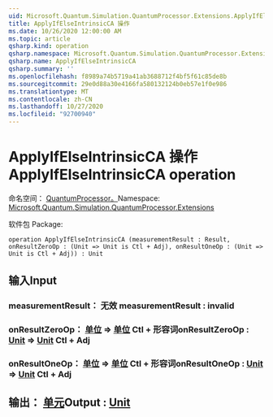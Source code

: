 ```yaml
---
uid: Microsoft.Quantum.Simulation.QuantumProcessor.Extensions.ApplyIfElseIntrinsicCA
title: ApplyIfElseIntrinsicCA 操作
ms.date: 10/26/2020 12:00:00 AM
ms.topic: article
qsharp.kind: operation
qsharp.namespace: Microsoft.Quantum.Simulation.QuantumProcessor.Extensions
qsharp.name: ApplyIfElseIntrinsicCA
qsharp.summary: ''
ms.openlocfilehash: f8989a74b5719a41ab3688712f4bf5f61c85de8b
ms.sourcegitcommit: 29e0d88a30e4166fa580132124b0eb57e1f0e986
ms.translationtype: MT
ms.contentlocale: zh-CN
ms.lasthandoff: 10/27/2020
ms.locfileid: "92700940"
---
```

# <a name="applyifelseintrinsicca-operation"></a><span data-ttu-id="b438b-102">ApplyIfElseIntrinsicCA 操作</span><span class="sxs-lookup"><span data-stu-id="b438b-102">ApplyIfElseIntrinsicCA operation</span></span>

<span data-ttu-id="b438b-103">命名空间： [QuantumProcessor。](xref:Microsoft.Quantum.Simulation.QuantumProcessor.Extensions)</span><span class="sxs-lookup"><span data-stu-id="b438b-103">Namespace: [Microsoft.Quantum.Simulation.QuantumProcessor.Extensions](xref:Microsoft.Quantum.Simulation.QuantumProcessor.Extensions)</span></span>

<span data-ttu-id="b438b-104">软件包 [](https://nuget.org/packages/)</span><span class="sxs-lookup"><span data-stu-id="b438b-104">Package: [](https://nuget.org/packages/)</span></span>




```qsharp
operation ApplyIfElseIntrinsicCA (measurementResult : Result, onResultZeroOp : (Unit => Unit is Ctl + Adj), onResultOneOp : (Unit => Unit is Ctl + Adj)) : Unit
```


## <a name="input"></a><span data-ttu-id="b438b-105">输入</span><span class="sxs-lookup"><span data-stu-id="b438b-105">Input</span></span>

### <a name="measurementresult--__invalidresult__"></a><span data-ttu-id="b438b-106">measurementResult： __无效 <Result>__</span><span class="sxs-lookup"><span data-stu-id="b438b-106">measurementResult : __invalid<Result>__</span></span>




### <a name="onresultzeroop--unit--unit-ctl--adj"></a><span data-ttu-id="b438b-107">onResultZeroOp： [单位](xref:microsoft.quantum.lang-ref.unit) => [单位](xref:microsoft.quantum.lang-ref.unit) Ctl + 形容词</span><span class="sxs-lookup"><span data-stu-id="b438b-107">onResultZeroOp : [Unit](xref:microsoft.quantum.lang-ref.unit) => [Unit](xref:microsoft.quantum.lang-ref.unit) Ctl + Adj</span></span>




### <a name="onresultoneop--unit--unit-ctl--adj"></a><span data-ttu-id="b438b-108">onResultOneOp： [单位](xref:microsoft.quantum.lang-ref.unit) => [单位](xref:microsoft.quantum.lang-ref.unit) Ctl + 形容词</span><span class="sxs-lookup"><span data-stu-id="b438b-108">onResultOneOp : [Unit](xref:microsoft.quantum.lang-ref.unit) => [Unit](xref:microsoft.quantum.lang-ref.unit) Ctl + Adj</span></span>





## <a name="output--unit"></a><span data-ttu-id="b438b-109">输出： [单元](xref:microsoft.quantum.lang-ref.unit)</span><span class="sxs-lookup"><span data-stu-id="b438b-109">Output : [Unit](xref:microsoft.quantum.lang-ref.unit)</span></span>

